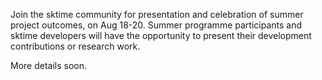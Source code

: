 Join the sktime community for presentation and celebration of summer project outcomes, on Aug 18-20. Summer programme participants and sktime developers will have the opportunity to present their development contributions or research work.

More details soon.
